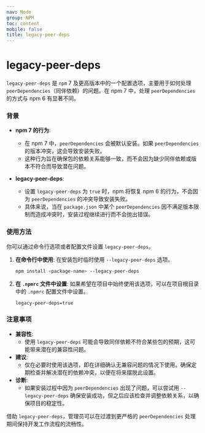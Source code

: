 ```yaml
---
nav: Node
group: NPM
toc: content
mobile: false
title: legacy-peer-deps
---
```


# legacy-peer-deps

`legacy-peer-deps` 是 `npm` 7 及更高版本中的一个配置选项，主要用于如何处理 `peerDependencies`（同伴依赖）的问题。在 npm 7 中，处理 `peerDependencies` 的方式与 npm 6 有显著不同。

### 背景

- **npm 7 的行为**:

  - 在 npm 7 中，`peerDependencies` 会被默认安装。如果 `peerDependencies` 的版本冲突，这会导致安装失败。
  - 这种行为旨在确保包的依赖关系能够一致，而不会因为缺少同伴依赖或版本不符合而导致潜在问题。

- **legacy-peer-deps**:
  - 设置 `legacy-peer-deps` 为 `true` 时，npm 将恢复 npm 6 的行为，不会因为 `peerDependencies` 的冲突导致安装失败。
  - 具体来说，当在 `package.json` 中某个 `peerDependencies` 因不满足版本限制而造成冲突时，安装过程继续进行而不会抛出错误。

### 使用方法

你可以通过命令行选项或者配置文件设置 `legacy-peer-deps`。

1. **在命令行中使用**:
   在安装包时临时使用 `--legacy-peer-deps` 选项。

   ```bash
   npm install <package-name> --legacy-peer-deps
   ```

2. **在 `.npmrc` 文件中设置**:
   如果希望在项目中始终使用该选项，可以在项目根目录中的 `.npmrc` 配置文件中设置。

   ```plaintext
   legacy-peer-deps=true
   ```

### 注意事项

- **兼容性**:
  - 使用 `legacy-peer-deps` 可能会导致同伴依赖不符合某些包的预期，这可能带来潜在的兼容性问题。
- **建议**:
  - 仅在必要时使用该选项，即在详细确认无兼容问题的情况下使用。确保定期检查并解决潜在的依赖冲突，以便在将来摆脱此设置。
- **诊断**:
  - 如果安装过程中因为 `peerDependencies` 出现了问题，可以尝试用 `--legacy-peer-deps` 确保安装成功，但之后应该检查并调整依赖关系，以确保项目的稳定性。

借助 `legacy-peer-deps`，管理员可以在过渡到更严格的 `peerDependencies` 处理期间保持开发工作流程的流畅性。
